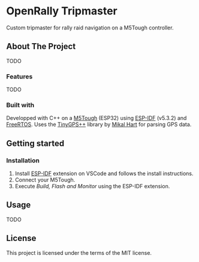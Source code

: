 # OpenRally Tripmaster

Custom tripmaster for rally raid navigation on a M5Tough controller.

## About The Project

TODO

### Features

TODO

### Built with

Developped with C++ on a [M5Tough](https://docs.m5stack.com/en/core/tough) (ESP32) using [ESP-IDF](https://idf.espressif.com/) (v5.3.2) and [FreeRTOS](https://www.freertos.org/). Uses the [TinyGPS++](https://arduiniana.org/libraries/tinygpsplus/) library by [Mikal Hart](https://github.com/mikalhart) for parsing GPS data.

## Getting started

### Installation

1. Install [ESP-IDF](https://marketplace.visualstudio.com/items?itemName=espressif.esp-idf-extension) extension on VSCode and follows the install instructions.
2. Connect your M5Tough.
3. Execute *Build, Flash and Monitor* using the ESP-IDF extension.

## Usage

TODO

## License

This project is licensed under the terms of the MIT license.
